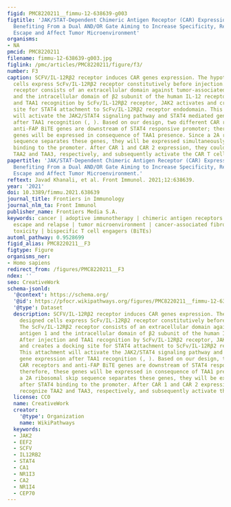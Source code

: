 ```yaml
---
figid: PMC8220211__fimmu-12-638639-g003
figtitle: 'JAK/STAT-Dependent Chimeric Antigen Receptor (CAR) Expression: A Design
  Benefiting From a Dual AND/OR Gate Aiming to Increase Specificity, Reduce Tumor
  Escape and Affect Tumor Microenvironment'
organisms:
- NA
pmcid: PMC8220211
filename: fimmu-12-638639-g003.jpg
figlink: /pmc/articles/PMC8220211/figure/f3/
number: F3
caption: SCFV/IL-12Rβ2 receptor induces CAR genes expression. The hypothetically designed
  cells express ScFv/IL-12Rβ2 receptor constitutively before injection. The ScFv/IL-12Rβ2
  receptor consists of an extracellular domain against tumor-associated antigen 1
  and the intracellular domain of β2 subunit of the human IL-12 receptor. After injection
  and TAA1 recognition by ScFv/IL-12Rβ2 receptor, JAK2 activates and creates a docking
  site for STAT4 attachment to ScFv/IL-12Rβ2 receptor endodomain. This attachment
  will activate the JAK2/STAT4 signaling pathway and STAT4 mediated gene expression
  after TAA1 recognition (, ). Based on our design, two different CAR receptors and
  anti-FAP BiTE genes are downstream of STAT4 responsive promoter; therefore, these
  genes will be expressed in consequence of TAA1 presence. Since a 2A ribosomal skip
  sequence separates these genes, they will be expressed simultaneously after STAT4
  binding to the promoter. After CAR 1 and CAR 2 expression, they could recognize
  TAA2 and TAA3, respectively, and subsequently activate the CAR T cell.
papertitle: 'JAK/STAT-Dependent Chimeric Antigen Receptor (CAR) Expression: A Design
  Benefiting From a Dual AND/OR Gate Aiming to Increase Specificity, Reduce Tumor
  Escape and Affect Tumor Microenvironment.'
reftext: Javad Khanali, et al. Front Immunol. 2021;12:638639.
year: '2021'
doi: 10.3389/fimmu.2021.638639
journal_title: Frontiers in Immunology
journal_nlm_ta: Front Immunol
publisher_name: Frontiers Media S.A.
keywords: cancer | adoptive immunotherapy | chimeric antigen receptors T cells | tumor
  escape and relapse | tumor microenvironment | cancer-associated fibroblasts | on-target/off-tumor
  toxicity | bispecific T cell engagers (BiTEs)
automl_pathway: 0.9528699
figid_alias: PMC8220211__F3
figtype: Figure
organisms_ner:
- Homo sapiens
redirect_from: /figures/PMC8220211__F3
ndex: ''
seo: CreativeWork
schema-jsonld:
  '@context': https://schema.org/
  '@id': https://pfocr.wikipathways.org/figures/PMC8220211__fimmu-12-638639-g003.html
  '@type': Dataset
  description: SCFV/IL-12Rβ2 receptor induces CAR genes expression. The hypothetically
    designed cells express ScFv/IL-12Rβ2 receptor constitutively before injection.
    The ScFv/IL-12Rβ2 receptor consists of an extracellular domain against tumor-associated
    antigen 1 and the intracellular domain of β2 subunit of the human IL-12 receptor.
    After injection and TAA1 recognition by ScFv/IL-12Rβ2 receptor, JAK2 activates
    and creates a docking site for STAT4 attachment to ScFv/IL-12Rβ2 receptor endodomain.
    This attachment will activate the JAK2/STAT4 signaling pathway and STAT4 mediated
    gene expression after TAA1 recognition (, ). Based on our design, two different
    CAR receptors and anti-FAP BiTE genes are downstream of STAT4 responsive promoter;
    therefore, these genes will be expressed in consequence of TAA1 presence. Since
    a 2A ribosomal skip sequence separates these genes, they will be expressed simultaneously
    after STAT4 binding to the promoter. After CAR 1 and CAR 2 expression, they could
    recognize TAA2 and TAA3, respectively, and subsequently activate the CAR T cell.
  license: CC0
  name: CreativeWork
  creator:
    '@type': Organization
    name: WikiPathways
  keywords:
  - JAK2
  - EEF2
  - SCFV
  - IL12RB2
  - STAT4
  - CA1
  - NR1I3
  - CA2
  - NR1I4
  - CEP70
---
```

